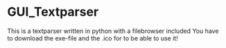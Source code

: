 # GUI_Textparser
This is a textparser written in python with a filebrowser included
You have to download the exe-file and the .ico for to be able to use it!
